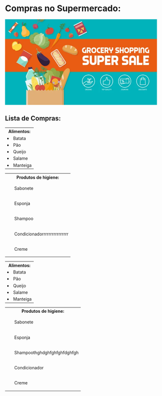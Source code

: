 
<h1> Compras no Supermercado: </h1>
<p align="center"> <img src="/assets/banner.jpg" alt="lista_sup" /> </p>

## Lista de Compras:
<p>
<table>
<tr><th> Alimentos:</th><tr>
<tr><td><li> Batata</li></td></tr>
<tr><td><li> Pão</li></td></tr>
<tr><td><li> Queijo</li></td></tr>
<tr><td><li> Salame</li></td></tr>
<tr><td><li> Manteiga</li></td></tr>
</table>
</p>

<p>
<table>
<tr><th> Produtos de higiene:</th><tr>
<tr><td><ul> Sabonete</ul></td></tr>
<tr><td><ul> Esponja</ul></td></tr>
<tr><td><ul> Shampoo</ul></td></tr>
<tr><td><ul> Condicionadorrrrrrrrrrrrrrrr</ul></td></tr>
<tr><td><ul> Creme</ul></td></tr>
</table>
</p>


<div style="max-width: 100%;">
<p align="left">
<table>
<tr><th> Alimentos:</th><tr>
<tr><td><li> Batata</li></td></tr>
<tr><td><li> Pão</li></td></tr>
<tr><td><li> Queijo</li></td></tr>
<tr><td><li> Salame</li></td></tr>
<tr><td><li> Manteiga</li></td></tr>
</table>
</p>
</div>

<div style="max-width: 100%;">
<p align="right">
<table>
<tr><th> Produtos de higiene:</th><tr>
<tr><td><ul> Sabonete</ul></td></tr>
<tr><td><ul> Esponja</ul></td></tr>
<tr><td><ul> Shampoothghdghfghfghfdghfgh</ul></td></tr>
<tr><td><ul> Condicionador</ul></td></tr>
<tr><td><ul> Creme</ul></td></tr>
</table>
</p>
</div>